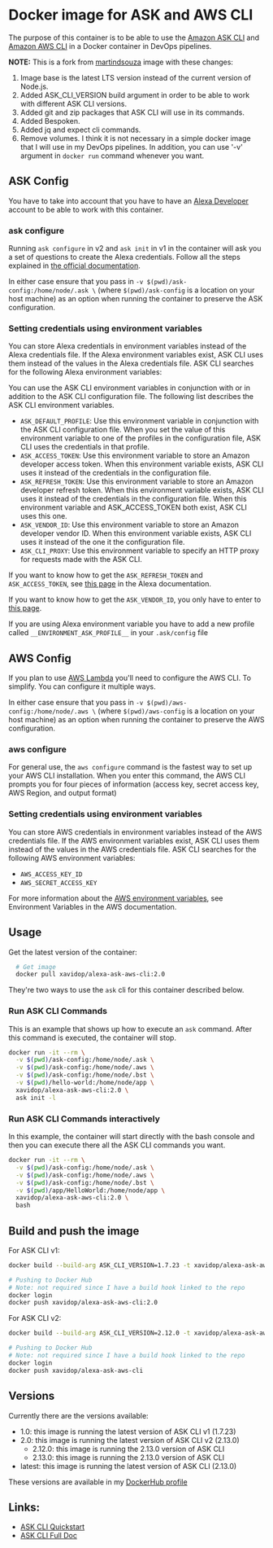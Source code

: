 # Docker image for ASK and AWS CLI 

The purpose of this container is to be able to use the [Amazon ASK CLI](https://developer.amazon.com/docs/smapi/ask-cli-intro.html#alexa-skills-kit-command-line-interface-ask-cli) and [Amazon AWS CLI](https://docs.aws.amazon.com/cli/index.html) in a Docker container in DevOps pipelines.

**NOTE:** This is a fork from [martindsouza](https://github.com/martindsouza/docker-amazon-ask-cli) image with these changes:
1. Image base is the latest LTS version instead of the current version of Node.js.
2. Added ASK_CLI_VERSION build argument in order to be able to work with different ASK CLI versions.
3. Added git and zip packages that ASK CLI will use in its commands.
4. Added Bespoken.
5. Added jq and expect cli commands.
6. Remove volumes. I think it is not necessary in a simple docker image that I will use in my DevOps pipelines. In addition, you can use '-v' argument in `docker run` command whenever you want.

## ASK Config

You have to take into account that you have to have an [Alexa Developer](https://developer.amazon.com/alexa) account to be able to work with this container.

### ask configure

Running `ask configure` in v2 and `ask init` in v1 in the container will ask you a set of questions to create the Alexa credentials. 
Follow all the steps explained in [the official documentation](https://developer.amazon.com/en-US/docs/alexa/smapi/manage-credentials-with-ask-cli.html).

In either case ensure that you pass in `-v $(pwd)/ask-config:/home/node/.ask \` (where `$(pwd)/ask-config` is a location on your host machine) as an option when running the container to preserve the ASK configuration.

### Setting credentials using environment variables

You can store Alexa credentials in environment variables instead of the Alexa credentials file. If the Alexa environment variables exist, ASK CLI uses them instead of the values in the Alexa credentials file. ASK CLI searches for the following Alexa environment variables:

You can use the ASK CLI environment variables in conjunction with or in addition to the ASK CLI configuration file. The following list describes the ASK CLI environment variables.

* `ASK_DEFAULT_PROFILE`: Use this environment variable in conjunction with the ASK CLI configuration file. When you set the value of this environment variable to one of the profiles in the configuration file, ASK CLI uses the credentials in that profile.
* `ASK_ACCESS_TOKEN`: Use this environment variable to store an Amazon developer access token. When this environment variable exists, ASK CLI uses it instead of the credentials in the configuration file.
* `ASK_REFRESH_TOKEN`: Use this environment variable to store an Amazon developer refresh token. When this environment variable exists, ASK CLI uses it instead of the credentials in the configuration file. When this environment variable and ASK_ACCESS_TOKEN both exist, ASK CLI uses this one.
* `ASK_VENDOR_ID`: Use this environment variable to store an Amazon developer vendor ID. When this environment variable exists, ASK CLI uses it instead of the one it the configuration file.
* `ASK_CLI_PROXY`: Use this environment variable to specify an HTTP proxy for requests made with the ASK CLI.
  
If you want to know how to get the `ASK_REFRESH_TOKEN` and `ASK_ACCESS_TOKEN`, see [this page](https://developer.amazon.com/en-US/docs/alexa/smapi/get-access-token-smapi.html) in the Alexa documentation.

If you want to know how to get the `ASK_VENDOR_ID`, you only have to enter to [this page](https://developer.amazon.com/settings/console/mycid).

If you are using Alexa environment variable you have to add a new profile called `__ENVIRONMENT_ASK_PROFILE__` in your `.ask/config` file

## AWS Config

If you plan to use [AWS Lambda](https://aws.amazon.com/lambda/) you'll need to configure the AWS CLI. To simplify. You can configure it multiple ways.

In either case ensure that you pass in `-v $(pwd)/aws-config:/home/node/.aws \` (where `$(pwd)/aws-config` is a location on your host machine) as an option when running the container to preserve the AWS configuration.

### aws configure

For general use, the `aws configure` command is the fastest way to set up your AWS CLI installation.
When you enter this command, the AWS CLI prompts you for four pieces of information (access key, secret access key, AWS Region, and output format)

### Setting credentials using environment variables

You can store AWS credentials in environment variables instead of the AWS credentials file. If the AWS environment variables exist, ASK CLI uses them instead of the values in the AWS credentials file. ASK CLI searches for the following AWS environment variables:

* `AWS_ACCESS_KEY_ID`
* `AWS_SECRET_ACCESS_KEY`
  
For more information about the [AWS environment variables](https://docs.aws.amazon.com/cli/latest/userguide/cli-configure-envvars.html), see Environment Variables in the AWS documentation.


## Usage

Get the latest version of the container:

```bash
  # Get image
  docker pull xavidop/alexa-ask-aws-cli:2.0
```

They're two ways to use the `ask` cli for this container described below.

### Run ASK CLI Commands

This is an example that shows up how to execute an `ask` command. After this command is executed, the container will stop.

```bash
docker run -it --rm \
  -v $(pwd)/ask-config:/home/node/.ask \
  -v $(pwd)/ask-config:/home/node/.aws \
  -v $(pwd)/ask-config:/home/node/.bst \
  -v $(pwd)/hello-world:/home/node/app \
  xavidop/alexa-ask-aws-cli:2.0 \
  ask init -l
```

### Run ASK CLI Commands interactively

In this example, the container will start directly with the bash console and then you can execute there all the ASK CLI commands you want.

```bash
docker run -it --rm \
  -v $(pwd)/ask-config:/home/node/.ask \
  -v $(pwd)/ask-config:/home/node/.aws \
  -v $(pwd)/ask-config:/home/node/.bst \
  -v $(pwd)/app/HelloWorld:/home/node/app \
  xavidop/alexa-ask-aws-cli:2.0 \
  bash

```

## Build and push the image

For ASK CLI v1:
```bash
docker build --build-arg ASK_CLI_VERSION=1.7.23 -t xavidop/alexa-ask-aws-cli:1.0 .

# Pushing to Docker Hub
# Note: not required since I have a build hook linked to the repo
docker login
docker push xavidop/alexa-ask-aws-cli:2.0
```

For ASK CLI v2:
```bash
docker build --build-arg ASK_CLI_VERSION=2.12.0 -t xavidop/alexa-ask-aws-cli:2.0 .

# Pushing to Docker Hub
# Note: not required since I have a build hook linked to the repo
docker login
docker push xavidop/alexa-ask-aws-cli
```

## Versions

Currently there are the versions available:
* 1.0: this image is running the latest version of ASK CLI v1 (1.7.23)
* 2.0: this image is running the latest version of ASK CLI v2 (2.13.0)
  * 2.12.0: this image is running the 2.13.0 version of ASK CLI
  * 2.13.0: this image is running the 2.13.0 version of ASK CLI
* latest: this image is running the latest version of ASK CLI (2.13.0)

These versions are available in my [DockerHub profile](https://hub.docker.com/r/xavidop/alexa-ask-aws-cli/tags)

## Links:

- [ASK CLI Quickstart](https://developer.amazon.com/docs/smapi/quick-start-alexa-skills-kit-command-line-interface.html)
- [ASK CLI Full Doc](https://developer.amazon.com/docs/smapi/ask-cli-intro.html#alexa-skills-kit-command-line-interface-ask-cli)

